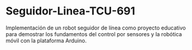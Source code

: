 # Seguidor-Linea-TCU-691
Implementación de un robot seguidor de línea como proyecto educativo para demostrar los fundamentos del control por sensores y la robótica móvil con la plataforma Arduino.
